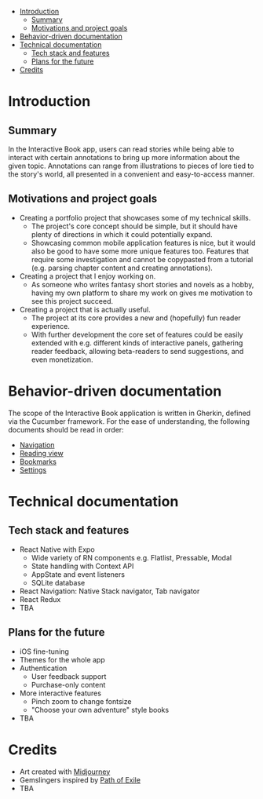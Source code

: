 - [Introduction](#introduction)
	- [Summary](#summary)
	- [Motivations and project goals](#motivations-and-project-goals)
- [Behavior-driven documentation](#behavior-driven-documentation)
- [Technical documentation](#technical-documentation)
	- [Tech stack and features](#tech-stack-and-features)
	- [Plans for the future](#plans-for-the-future)
- [Credits](#credits)

# Introduction
## Summary
In the Interactive Book app, users can read stories while being able to interact with certain annotations to bring up more information about the given topic. Annotations can range from illustrations to pieces of lore tied to the story's world, all presented in a convenient and easy-to-access manner.

## Motivations and project goals
- Creating a portfolio project that showcases some of my technical skills.
  - The project's core concept should be simple, but it should have plenty of directions in which it could potentially expand.
  - Showcasing common mobile application features is nice, but it would also be good to have some more unique features too. Features that require some investigation and cannot be copypasted from a tutorial (e.g. parsing chapter content and creating annotations).
- Creating a project that I enjoy working on.
  - As someone who writes fantasy short stories and novels as a hobby, having my own platform to share my work on gives me motivation to see this project succeed.
- Creating a project that is actually useful.
  - The project at its core provides a new and (hopefully) fun reader experience.
  - With further development the core set of features could be easily extended with e.g. different kinds of interactive panels, gathering reader feedback, allowing beta-readers to send suggestions, and even monetization.

# Behavior-driven documentation
The scope of the Interactive Book application is written in Gherkin, defined via the Cucumber framework. For the ease of understanding, the following documents should be read in order:

- [Navigation](./documentation/navigation.feature)
- [Reading view](./documentation/reading_view.feature)
- [Bookmarks](./documentation/bookmarks.feature)
- [Settings](./documentation/settings.feature)

# Technical documentation
## Tech stack and features
- React Native with Expo
  - Wide variety of RN components e.g. Flatlist, Pressable, Modal
  - State handling with Context API
  - AppState and event listeners
  - SQLite database
- React Navigation: Native Stack navigator, Tab navigator
- React Redux
- TBA

## Plans for the future
- iOS fine-tuning
- Themes for the whole app
- Authentication
  - User feedback support
  - Purchase-only content
- More interactive features
  - Pinch zoom to change fontsize
  - "Choose your own adventure" style books
- TBA

# Credits
- Art created with [Midjourney](https://www.midjourney.com/)
- Gemslingers inspired by [Path of Exile](https://www.pathofexile.com/)
- TBA 
